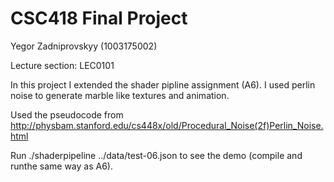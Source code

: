 # CSC418 Final Project
Yegor Zadniprovskyy (1003175002)

Lecture section: LEC0101

In this project I extended the shader pipline assignment (A6). I used perlin noise to generate marble like textures and animation.

Used the pseudocode from http://physbam.stanford.edu/cs448x/old/Procedural_Noise(2f)Perlin_Noise.html

Run ./shaderpipeline ../data/test-06.json to see the demo (compile and runthe same way as A6).
